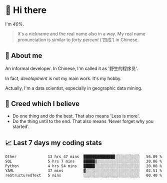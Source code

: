 # 👋 Hi there

I'm *40%*.

> It's a nickname and the real name also in a way.
> My real name pronunciation is similar to *forty percent* ('四成') in Chinese.

## :speech_balloon: About me

An informal developer. In Chinese, I'm called it as '野生的程序员'.

In fact, _development_ is not my main work. It's my hobby.

Actually, I'm a data scientist, especially in geographic data mining.

## :see_no_evil: Creed which I believe

- Do one thing and do the best. That also means 'Less is more'.
- Do the thing until to the end. That also means 'Never forget why you started'.

## :chart_with_upwards_trend: Last 7 days my coding stats

<!--START_SECTION:waka-->

```txt
Other              13 hrs 47 mins  ██████████████░░░░░░░░░░░   56.09 %
SQL                5 hrs 7 mins    █████▒░░░░░░░░░░░░░░░░░░░   20.86 %
Python             4 hrs 54 mins   █████░░░░░░░░░░░░░░░░░░░░   20.00 %
YAML               37 mins         ▓░░░░░░░░░░░░░░░░░░░░░░░░   02.51 %
reStructuredText   5 mins          ░░░░░░░░░░░░░░░░░░░░░░░░░   00.40 %
```

<!--END_SECTION:waka-->
